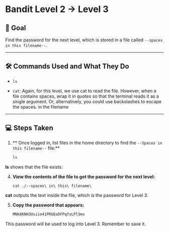 
# Bandit Level 2 → Level 3

## 🎯 Goal
Find the password for the next level, which is stored in a file called `--spaces in this filename--`.


---

## 🛠️ Commands Used and What They Do

- `ls`

- `cat`: Again, for this level, we use cat to read the file. However, when a file contains spaces, wrap it in quotes so that the terminal reads it as a single argument.
         Or, alternatively, you could use backslashes to escape the spaces. in the filename 



---

## 💻 Steps Taken

1. ** Once logged in, list files in the home directory to find the `--Spaces in this filename--` file:**
     ```bash
   ls
**ls** shows that the file  exists.
     
4. **View the contents of the file to get the password for the next level:**
   ```bash
   cat ./--spaces\ in\ this\ filename\
   
**cat** outputs the text inside the file, which is the password for Level 3.  

5. **Copy the password that appears:**
   ```bash
   MNk8KNH3Usiio41PRUEoDFPqfxLPlSmx

This password will be used to log into Level 3. Remember to save it.


